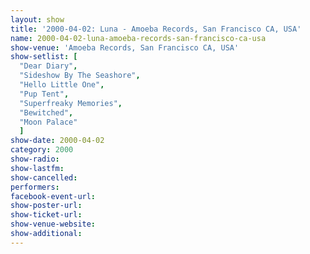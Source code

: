 ```yaml
---
layout: show
title: '2000-04-02: Luna - Amoeba Records, San Francisco CA, USA'
name: 2000-04-02-luna-amoeba-records-san-francisco-ca-usa
show-venue: 'Amoeba Records, San Francisco CA, USA'
show-setlist: [
  "Dear Diary",
  "Sideshow By The Seashore",
  "Hello Little One",
  "Pup Tent",
  "Superfreaky Memories",
  "Bewitched",
  "Moon Palace"
  ]
show-date: 2000-04-02
category: 2000
show-radio: 
show-lastfm: 
show-cancelled: 
performers: 
facebook-event-url: 
show-poster-url: 
show-ticket-url: 
show-venue-website: 
show-additional: 
---
```


